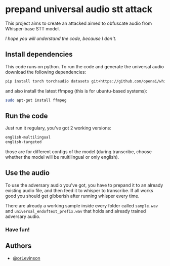 
# prepand universal audio stt attack


This project aims to create an attacked aimed to obfuscate audio from Whisper-base STT model.

*I hope you will understand the code, because I don't.*

## Install dependencies

This code runs on python. To run the code and generate the universal audio download the following dependencies:

```bash
pip install torch torchaudio datasets git+https://github.com/openai/whisper.git
```
and also install the latest ffmpeg (this is for ubuntu-based systems):

```bash
sudo apt-get install ffmpeg
```

## Run the code

Just run it regulary, you've got 2 working versions:
```bash
english-multilingual
english-targeted
```
those are for different configs of the model (during transcribe, choose whether the model will be multilingual or only english).

## Use the audio

To use the adversary audio you've got, you have to prepand it to an already existing audio file, and then feed it to whisper to transcribe. If all works good you should get gibberish after running whisper every time.

There are already a working sample inside every folder called ```sample.wav``` and ```universal_endoftext_prefix.wav``` that holds and already trained adversary audio.

### Have fun! 


## Authors

- [@orLevinson](https://www.github.com/orLevinson)

